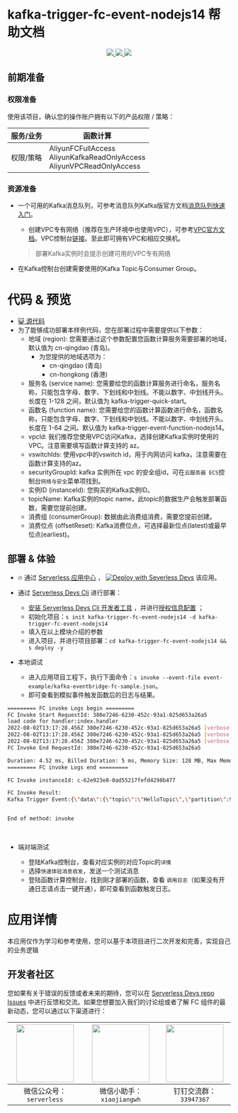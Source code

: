 # kafka-trigger-fc-event-nodejs14 帮助文档

<p align="center" class="flex justify-center">
    <a href="https://www.serverless-devs.com" class="ml-1">
    <img src="http://editor.devsapp.cn/icon?package=kafka-producer-fc-event-nodejs14&type=packageType">
  </a>
  <a href="http://www.devsapp.cn/details.html?name=kafka-producer-fc-event-nodejs14" class="ml-1">
    <img src="http://editor.devsapp.cn/icon?package=kafka-producer-fc-event-nodejs14&type=packageVersion">
  </a>
  <a href="http://www.devsapp.cn/details.html?name=kafka-producer-fc-event-nodejs14" class="ml-1">
    <img src="http://editor.devsapp.cn/icon?package=kafka-producer-fc-event-nodejs14&type=packageDownload">
  </a>
</p>

## 前期准备

### 权限准备

使用该项目，确认您的操作账户拥有以下的产品权限 / 策略：


| 服务/业务 | 函数计算                                                     |
| --------- | ------------------------------------------------------------ |
| 权限/策略 | AliyunFCFullAccess<br/>AliyunKafkaReadOnlyAccess<br/>AliyunVPCReadOnlyAccess |


### 资源准备

  * 一个可用的Kafka消息队列，可参考消息队列Kafka版官方文档[消息队列快速入门](https://help.aliyun.com/document_detail/99949.html)。

    - 创建VPC专有网络（推荐在生产环境中也使用VPC），可参考[VPC官方文档](https://help.aliyun.com/document_detail/65398.htm?spm=a2c4g.11186623.0.0.61be4c9d4aGfpg#task-1012575)。VPC控制台[链接](https://vpcnext.console.aliyun.com/)。至此即可拥有VPC和相应交换机。

    > 部署Kafka实例时会提示创建可用的VPC专有网络

  * 在Kafka控制台创建需要使用的Kafka Topic与Consumer Group。

# 代码 & 预览

- [ :smiley_cat:  源代码](https://github.com/devsapp/)
- 为了能够成功部署本样例代码，您在部署过程中需要提供以下参数：
  - 地域 (region): 您需要通过这个参数配置您函数计算服务需要部署的地域，默认值为 cn-qingdao (青岛)。
    - 为您提供的地域选项为：
      - cn-qingdao (青岛)
      - cn-hongkong (香港)
  - 服务名 (service name): 您需要给您的函数计算服务进行命名，服务名称，只能包含字母、数字、下划线和中划线。不能以数字、中划线开头。长度在 1-128 之间，默认值为 kafka-trigger-quick-start。
  - 函数名 (function name): 您需要给您的函数计算函数进行命名，函数名称，只能包含字母、数字、下划线和中划线。不能以数字、中划线开头。长度在 1-64 之间。默认值为 kafka-trigger-event-function-nodejs14。
  - vpcId: 我们推荐您使用VPC访问Kafka，选择创建Kafka实例时使用的VPC。注意需要填写函数计算支持的 az。
  - vswitchIds:  使用vpc中的vswitch id，用于内网访问 kafka，注意需要在函数计算支持的az。
  - securityGroupId:  kafka 实例所在 vpc 的安全组id，可在`云服务器 ECS`控制台`网络与安全`菜单项找到。
  - 实例ID (instanceId): 您购买的Kafka实例ID。
  - topicName: Kafka实例的topic name，此topic的数据生产会触发部署函数，需要您提前创建。
  - 消费组 (consumerGroup): 数据由此消费组消费，需要您提前创建。
  - 消费位点 (offsetReset): Kafka消费位点，可选择最新位点(latest)或最早位点(earliest)。

</codepre>

<deploy>

## 部署 & 体验

<appcenter>

-  :fire:  通过 [Serverless 应用中心](https://fcnext.console.aliyun.com/applications/create?template=kafka-trigger-fc-event-nodejs14) ，
   [![Deploy with Severless Devs](https://img.alicdn.com/imgextra/i1/O1CN01w5RFbX1v45s8TIXPz_!!6000000006118-55-tps-95-28.svg)](https://fcnext.console.aliyun.com/applications/create?template=kafka-trigger-fc-event-nodejs14)  该应用。

</appcenter>

- 通过 [Serverless Devs Cli](https://www.serverless-devs.com/serverless-devs/install) 进行部署：

  - [安装 Serverless Devs Cli 开发者工具](https://www.serverless-devs.com/serverless-devs/install) ，并进行[授权信息配置](https://www.serverless-devs.com/fc/config) ；
  - 初始化项目：`s init kafka-trigger-fc-event-nodejs14 -d kafka-trigger-fc-event-nodejs14`
  - 填入在以上模块介绍的参数
  - 进入项目，并进行项目部署：`cd kafka-trigger-fc-event-nodejs14 && s deploy -y`
- 本地调试
  - 进入应用项目工程下，执行下面命令：`s invoke --event-file event-example/kafka-eventbridge-fc-sample.json`。
  - 即可查看到模拟事件触发函数后的日志与结果。

```bash
========= FC invoke Logs begin =========
FC Invoke Start RequestId: 380e7246-6230-452c-93a1-825d653a26a5
load code for handler:index.handler
2022-08-02T13:17:28.456Z 380e7246-6230-452c-93a1-825d653a26a5 [verbose] whole event: ["{\"data\":{\"topic\":\"HelloTopic\",\"partition\":9,\"offset\":3,\"timestamp\":1659346376797,\"headers\":{\"headers\":[],\"isReadOnly\":false},\"value\":\"b\\u0027{\\\\n    \\\"Test\\\": \\\"TestKafkaEBtrigger\\\"\\\\n}\\u0027\"},\"id\":\"1cb591f9-987e-41d9-b974-0342e9acb90a\",\"source\":\"acs:alikafka\",\"specversion\":\"1.0\",\"type\":\"alikafka:Topic:Message\",\"datacontenttype\":\"application/json; charset\\u003dutf-8\",\"time\":\"2022-08-01T09:32:56.797Z\",\"subject\":\"acs:alikafka:alikafka_pre-cn-7pp2t2jwj001:topic:HelloTopic\",\"aliyunaccountid\":\"1938858730552836\"}"]
2022-08-02T13:17:28.456Z 380e7246-6230-452c-93a1-825d653a26a5 [verbose] kafka message topic: HelloTopic
2022-08-02T13:17:28.456Z 380e7246-6230-452c-93a1-825d653a26a5 [verbose] kafka message : b'{\n    "Test": "TestKafkaEBtrigger"\n}'
FC Invoke End RequestId: 380e7246-6230-452c-93a1-825d653a26a5

Duration: 4.52 ms, Billed Duration: 5 ms, Memory Size: 128 MB, Max Memory Used: 48.58 MB
========= FC invoke Logs end =========

FC Invoke instanceId: c-62e923e8-0ad55217fefd4298b477

FC Invoke Result:
Kafka Trigger Event:{\"data\":{\"topic\":\"HelloTopic\",\"partition\":9,\"offset\":3,\"timestamp\":1659346376797,\"headers\":{\"headers\":[],\"isReadOnly\":false},\"value\":\"b\\u0027{\\\\n    \\\"Test\\\": \\\"TestKafkaEBtrigger\\\"\\\\n}\\u0027\"},\"id\":\"1cb591f9-987e-41d9-b974-0342e9acb90a\",\"source\":\"acs:alikafka\",\"specversion\":\"1.0\",\"type\":\"alikafka:Topic:Message\",\"datacontenttype\":\"application/json; charset\\u003dutf-8\",\"time\":\"2022-08-01T09:32:56.797Z\",\"subject\":\"acs:alikafka:alikafka_pre-cn-7pp2t2jwj001:topic:HelloTopic\",\"aliyunaccountid\":\"1938858730552836\"}


End of method: invoke
```

​		

- 端对端测试

  - 登陆Kafka控制台，查看对应实例的对应Topic的`详情`
  - 选择`快速体验消息收发`，发送一个测试消息
  - 登陆函数计算控制台，找到刚才部署的函数，查看 `调用日志`（如果没有开通日志请点击一键开通），即可查看到函数触发日志。

  

</deploy>

<appdetail id="flushContent">

# 应用详情



本应用仅作为学习和参考使用，您可以基于本项目进行二次开发和完善，实现自己的业务逻辑



</appdetail>

<devgroup>

## 开发者社区

您如果有关于错误的反馈或者未来的期待，您可以在 [Serverless Devs repo Issues](https://github.com/serverless-devs/serverless-devs/issues) 中进行反馈和交流。如果您想要加入我们的讨论组或者了解 FC 组件的最新动态，您可以通过以下渠道进行：

<p align="center">


| <img src="https://serverless-article-picture.oss-cn-hangzhou.aliyuncs.com/1635407298906_20211028074819117230.png" width="130px" > | <img src="https://serverless-article-picture.oss-cn-hangzhou.aliyuncs.com/1635407044136_20211028074404326599.png" width="130px" > | <img src="https://serverless-article-picture.oss-cn-hangzhou.aliyuncs.com/1635407252200_20211028074732517533.png" width="130px" > |
| ------------------------------------------------------------ | ------------------------------------------------------------ | ------------------------------------------------------------ |
| <center>微信公众号：`serverless`</center>                    | <center>微信小助手：`xiaojiangwh`</center>                   | <center>钉钉交流群：`33947367`</center>                      |

</p>

</devgroup>
